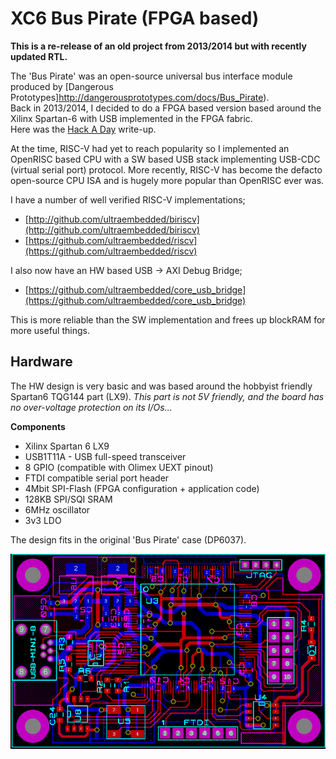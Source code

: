 # XC6 Bus Pirate (FPGA based)

**This is a re-release of an old project from 2013/2014 but with recently updated RTL.**

The 'Bus Pirate' was an open-source universal bus interface module produced by [Dangerous Prototypes]http://dangerousprototypes.com/docs/Bus_Pirate).  
Back in 2013/2014, I decided to do a FPGA based version based around the Xilinx Spartan-6 with USB implemented in the FPGA fabric.  
Here was the [Hack A Day](https://hackaday.com/?s=fpga+bus+pirate) write-up.

At the time, RISC-V had yet to reach popularity so I implemented an OpenRISC based CPU with a SW based USB stack implementing USB-CDC (virtual serial port) protocol.
More recently, RISC-V has become the defacto open-source CPU ISA and is hugely more popular than OpenRISC ever was.

I have a number of well verified RISC-V implementations;
* [http://github.com/ultraembedded/biriscv](http://github.com/ultraembedded/biriscv)
* [https://github.com/ultraembedded/riscv](https://github.com/ultraembedded/riscv)

I also now have an HW based USB -> AXI Debug Bridge;
* [https://github.com/ultraembedded/core_usb_bridge](https://github.com/ultraembedded/core_usb_bridge)

This is more reliable than the SW implementation and frees up blockRAM for more useful things.

## Hardware
The HW design is very basic and was based around the hobbyist friendly Spartan6 TQG144 part (LX9).
*This part is not 5V friendly, and the board has no over-voltage protection on its I/Os...*

**Components**
* Xilinx Spartan 6 LX9
* USB1T11A - USB full-speed transceiver
* 8 GPIO (compatible with Olimex UEXT pinout)
* FTDI compatible serial port header
* 4Mbit SPI-Flash (FPGA configuration + application code)
* 128KB SPI/SQI SRAM
* 6MHz oscillator
* 3v3 LDO

The design fits in the original 'Bus Pirate' case (DP6037).

![PCB](docs/pcb.png)
